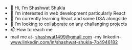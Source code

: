 - 👋 Hi, I’m Shashwat Shukla
- 👀 I’m interested in web development particularly React
- 🌱 I’m currently learning React and some DSA alongside 
- 💞️ I’m looking to collaborate on any challanging projects
- 📫 How to reach me 
- mail me at- shashwat1499@gmail.com
-my linkedin- www.linkedin.com/in/shashwat-shukla-7b4946182

<!---
lucifer-ux/lucifer-ux is a ✨ special ✨ repository because its `README.md` (this file) appears on your GitHub profile.
You can click the Preview link to take a look at your changes.
--->
